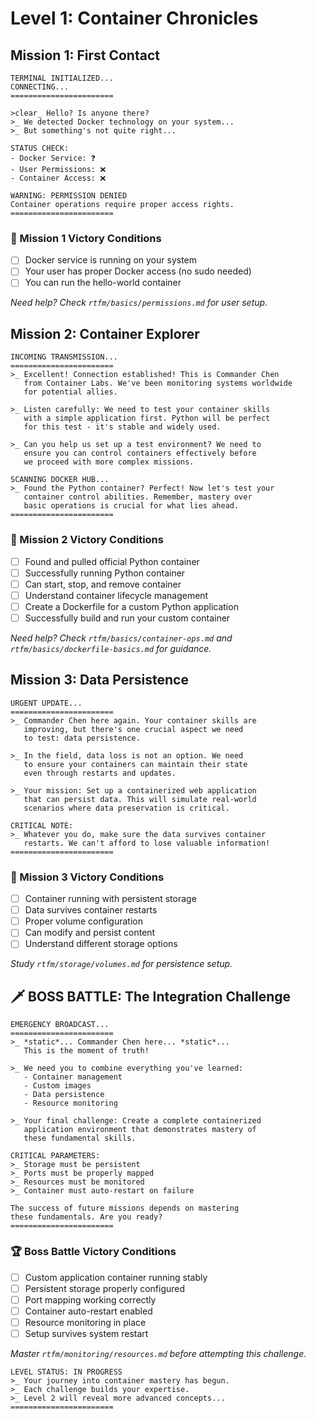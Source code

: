 # Level 1: Container Chronicles

## Mission 1: First Contact

```plaintext
TERMINAL INITIALIZED...
CONNECTING...
=======================

>clear_ Hello? Is anyone there?
>_ We detected Docker technology on your system...
>_ But something's not quite right...

STATUS CHECK:
- Docker Service: ❓
- User Permissions: ❌
- Container Access: ❌

WARNING: PERMISSION DENIED
Container operations require proper access rights.
=======================
```

### 🎯 Mission 1 Victory Conditions

- [ ] Docker service is running on your system
- [ ] Your user has proper Docker access (no sudo needed)
- [ ] You can run the hello-world container

*Need help? Check `rtfm/basics/permissions.md` for user setup.*

## Mission 2: Container Explorer

```plaintext
INCOMING TRANSMISSION...
=======================
>_ Excellent! Connection established! This is Commander Chen 
   from Container Labs. We've been monitoring systems worldwide
   for potential allies.

>_ Listen carefully: We need to test your container skills
   with a simple application first. Python will be perfect
   for this test - it's stable and widely used.

>_ Can you help us set up a test environment? We need to
   ensure you can control containers effectively before
   we proceed with more complex missions.

SCANNING DOCKER HUB...
>_ Found the Python container? Perfect! Now let's test your
   container control abilities. Remember, mastery over
   basic operations is crucial for what lies ahead.
=======================
```

### 🎯 Mission 2 Victory Conditions

- [ ] Found and pulled official Python container
- [ ] Successfully running Python container
- [ ] Can start, stop, and remove container
- [ ] Understand container lifecycle management
- [ ] Create a Dockerfile for a custom Python application
- [ ] Successfully build and run your custom container

*Need help? Check `rtfm/basics/container-ops.md` and `rtfm/basics/dockerfile-basics.md` for guidance.*

## Mission 3: Data Persistence

```plaintext
URGENT UPDATE...
=======================
>_ Commander Chen here again. Your container skills are
   improving, but there's one crucial aspect we need
   to test: data persistence.

>_ In the field, data loss is not an option. We need
   to ensure your containers can maintain their state
   even through restarts and updates.

>_ Your mission: Set up a containerized web application
   that can persist data. This will simulate real-world
   scenarios where data preservation is critical.

CRITICAL NOTE:
>_ Whatever you do, make sure the data survives container
   restarts. We can't afford to lose valuable information!
=======================
```

### 🎯 Mission 3 Victory Conditions

- [ ] Container running with persistent storage
- [ ] Data survives container restarts
- [ ] Proper volume configuration
- [ ] Can modify and persist content
- [ ] Understand different storage options

*Study `rtfm/storage/volumes.md` for persistence setup.*

## 🗡️ BOSS BATTLE: The Integration Challenge

```plaintext
EMERGENCY BROADCAST...
=======================
>_ *static*... Commander Chen here... *static*... 
   This is the moment of truth!

>_ We need you to combine everything you've learned:
   - Container management
   - Custom images
   - Data persistence
   - Resource monitoring

>_ Your final challenge: Create a complete containerized
   application environment that demonstrates mastery of
   these fundamental skills.

CRITICAL PARAMETERS:
>_ Storage must be persistent
>_ Ports must be properly mapped
>_ Resources must be monitored
>_ Container must auto-restart on failure

The success of future missions depends on mastering
these fundamentals. Are you ready?
=======================
```

### 🏆 Boss Battle Victory Conditions

- [ ] Custom application container running stably
- [ ] Persistent storage properly configured
- [ ] Port mapping working correctly
- [ ] Container auto-restart enabled
- [ ] Resource monitoring in place
- [ ] Setup survives system restart

*Master `rtfm/monitoring/resources.md` before attempting this challenge.*

```plaintext
LEVEL STATUS: IN PROGRESS
>_ Your journey into container mastery has begun.
>_ Each challenge builds your expertise.
>_ Level 2 will reveal more advanced concepts...
=======================
